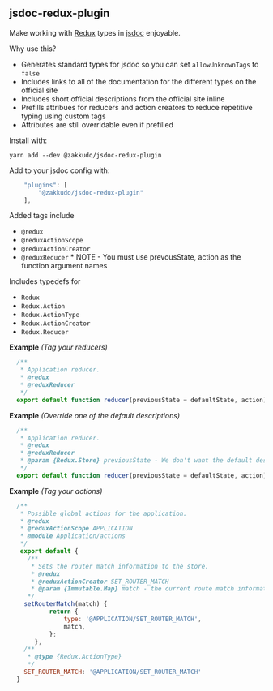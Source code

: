 <a name="module_jsdoc-redux-plugin"></a>

## jsdoc-redux-plugin
Make working with [Redux](https://redux.js.org) types in [jsdoc](http://usejsdoc.org/) enjoyable.

Why use this?

- Generates standard types for jsdoc so you can set `allowUnknownTags`
  to `false`
- Includes links to all of the documentation for the different types on the
  official site
- Includes short official descriptions from the official site inline
- Prefills attribues for reducers and action creators to reduce repetitive
  typing using custom tags
- Attributes are still overridable even if prefilled

Install with:

```console
yarn add --dev @zakkudo/jsdoc-redux-plugin
```

Add to your jsdoc config with:

```js
    "plugins": [
        "@zakkudo/jsdoc-redux-plugin"
    ],
```

Added tags include

- `@redux`
- `@reduxActionScope`
- `@reduxActionCreator`
- `@reduxReducer` * NOTE - You must use prevousState, action as the function argument names

Includes typedefs for

- `Redux`
- `Redux.Action`
- `Redux.ActionType`
- `Redux.ActionCreator`
- `Redux.Reducer`

**Example** *(Tag your reducers)*  
```js
  /**
   * Application reducer.
   * @redux
   * @reduxReducer
   */
  export default function reducer(previousState = defaultState, action) {}
```
**Example** *(Override one of the default descriptions)*  
```js
  /**
   * Application reducer.
   * @redux
   * @reduxReducer
   * @param {Redux.Store} previousState - We don't want the default description for this argument
   */
  export default function reducer(previousState = defaultState, action) {}
```
**Example** *(Tag your actions)*  
```js
  /**
   * Possible global actions for the application.
   * @redux
   * @reduxActionScope APPLICATION
   * @module Application/actions
   */
   export default {
     /**
      * Sets the router match information to the store.
      * @redux
      * @reduxActionCreator SET_ROUTER_MATCH
      * @param {Immutable.Map} match - the current route match information
     */
    setRouterMatch(match) {
           return {
               type: '@APPLICATION/SET_ROUTER_MATCH',
               match,
           };
       },
    /**
     * @type {Redux.ActionType}
     */
    SET_ROUTER_MATCH: '@APPLICATION/SET_ROUTER_MATCH'
  }
```
